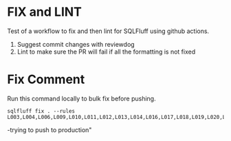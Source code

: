 # FIX and LINT

Test of a workflow to fix and then lint for SQLFluff using github actions.  

1. Suggest commit changes with reviewdog
2. Lint to make sure the PR will fail if all the formatting is not fixed

# Fix Comment

Run this command locally to bulk fix before pushing. 

```
sqlfluff fix . --rules L003,L004,L006,L009,L010,L011,L012,L013,L014,L016,L017,L018,L019,L020,L022,L023,L025,L026,L027,L028,L029,L030,L031,L032,L034,L036,L037,L038,L039,L040,L041,L042,L043,L046,L047,L048,L049,L050,L053,L054,L057,L058,L059,L060,L061,L063,L064,L065

```

-trying to push to production"